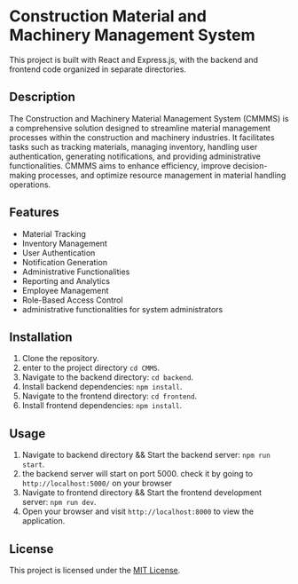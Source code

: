 # Construction Material and Machinery Management System

This project is built with React and Express.js, with the backend and frontend code organized in separate directories.

## Description

The Construction and Machinery Material Management System (CMMMS) is a comprehensive solution designed to streamline material management processes within the construction and machinery industries. It facilitates tasks such as tracking materials, managing inventory, handling user authentication, generating notifications, and providing administrative functionalities. CMMMS aims to enhance efficiency, improve decision-making processes, and optimize resource management in material handling operations.

## Features

- Material Tracking
- Inventory Management
- User Authentication
- Notification Generation
- Administrative Functionalities
- Reporting and Analytics
- Employee Management
- Role-Based Access Control
- administrative functionalities for system administrators

## Installation

1. Clone the repository.
2. enter to the project directory ` cd CMMS `.
3. Navigate to the backend directory: `cd backend`.
4. Install backend dependencies: `npm install`.
6. Navigate to the frontend directory: `cd frontend`.
7. Install frontend dependencies: `npm install`.

## Usage

1. Navigate to backend directory && Start the backend server: `npm run start`.
2. the backend server will start on port 5000. check it by going to ` http://localhost:5000/ ` on your browser
3. Navigate to frontend directory && Start the frontend development server: `npm run dev`.
4. Open your browser and visit `http://localhost:8000` to view the application.

## License

This project is licensed under the [MIT License](https://opensource.org/license/mit).
